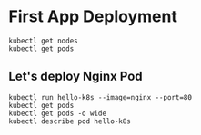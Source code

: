 # First App Deployment

```
kubectl get nodes 
kubectl get pods 
```

## Let's deploy Nginx Pod 
```
kubectl run hello-k8s --image=nginx --port=80
kubectl get pods 
kubectl get pods -o wide 
kubectl describe pod hello-k8s
```

